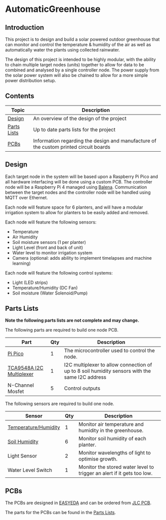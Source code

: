 # AutomaticGreenhouse

## Introduction
This project is to design and build a solar powered outdoor greenhouse that can monitor and control the temperature & humidity of the air as well as automatically water the plants using collected rainwater.

The design of this project is intended to be highly modular, with the ability to chain multiple target nodes (units) together to allow for data to be combined and analysed by a single controller node.  The power supply from the solar power system will also be chained to allow for a more simple power distribution setup.

## Contents
| Topic | Description |
|-------|-------------|
| [Design](#design) | An overview of the design of the project |
| [Parts Lists](#parts-lists) | Up to date parts lists for the project |
| [PCBs](#pcbs) | Information regarding the design and manufacture of the custom printed circuit boards |

## Design
Each target node in the system will be based upon a Raspberry Pi Pico and all hardware interfacing will be done using a custom PCB.  The controller node will be a Raspberry Pi 4 managed using [Balena](https://www.balena.io/).  Communication between the target nodes and the controller node will be handled using MQTT over Ethernet.

Each node will feature space for 6 planters, and will have a modular irrigation system to allow for planters to be easily added and removed.

Each node will feature the following sensors:
- Temperature
- Air Humidity
- Soil moisture sensors (1 per planter)
- Light Level (front and back of unit)
- Water level to monitor irrigation system
- Camera (optional: adds ability to implement timelapses and machine learning)

Each node will feature the following control systems:
- Light (LED strips)
- Temperature/Humidity (DC Fan)
- Soil moisture (Water Solenoid/Pump)

## Parts Lists

**Note the following parts lists are not complete and may change.**

The following parts are required to build one node PCB.

| Part         | Qty | Description     |
|--------------|-----|-----------------|
| [Pi Pico](https://thepihut.com/products/raspberry-pi-pico)      | 1  |The microcontroller used to control the node. |
| [TCA9548A I2C Multiplexer](https://thepihut.com/products/adafruit-tca9548a-i2c-multiplexer)  | 1  | I2C multiplexer to allow connection of up to 8 soil humidity sensors with the same I2C address  |
| N-Channel Mosfet | 5 | Control outputs |

The following sensors are required to build one node.

| Sensor         | Qty | Description     |
|--------------|-----|-----------------|
| [Temperature/Humidity](https://thepihut.com/products/adafruit-sensiron-sht31-d-temperature-humidity-sensor-breakout) | 1 | Monitor air temperature and humidity in the greenhouse. |
| [Soil Humidity](https://thepihut.com/products/adafruit-stemma-soil-sensor-i2c-capacitive-moisture-sensor-ada4026) | 6 | Monitor soil humidity of each planter. |
| Light Sensor | 2 | Monitor wavelengths of light to optimise growth. |
| Water Level Switch | 1 | Monitor the stored water level to trigger an alert if it gets too low. |

## PCBs
The PCBs are designed in [EASYEDA](https://easyeda.com/) and can be ordered from [JLC PCB](https://jlcpcb.com/).

The parts for the PCBs can be found in the [Parts Lists](#parts-lists).

